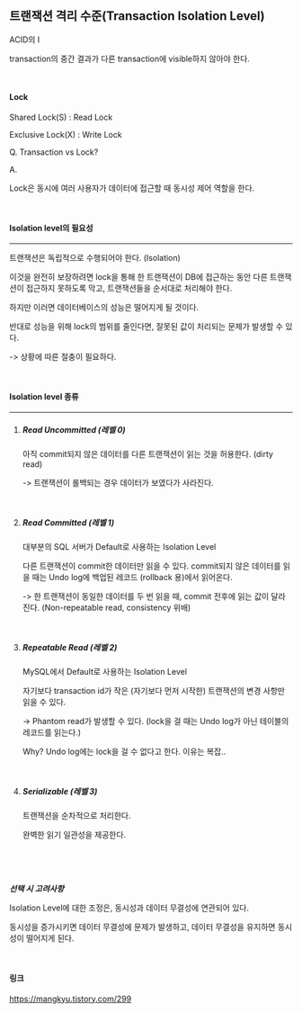 ## 트랜잭션 격리 수준(Transaction Isolation Level)

ACID의 I

transaction의 중간 결과가 다른 transaction에 visible하지 않아야 한다.

<br>

#### Lock

Shared Lock(S) : Read Lock

Exclusive Lock(X) : Write Lock

Q. Transaction vs Lock?

A.

Lock은 동시에 여러 사용자가 데이터에 접근할 때 동시성 제어 역할을 한다.

<br>

#### Isolation level의 필요성

----

트랜잭션은 독립적으로 수행되어야 한다. (Isolation)

이것을 완전히 보장하려면 lock을 통해 한 트랜잭션이 DB에 접근하는 동안 다른 트랜잭션이 접근하지 못하도록 막고, 트랜잭션들을 순서대로 처리해야 한다.

하지만 이러면 데이터베이스의 성능은 떨어지게 될 것이다.

반대로 성능을 위해 lock의 범위를 줄인다면, 잘못된 값이 처리되는 문제가 발생할 수 있다.

-> 상황에 따른 절충이 필요하다.

<br>

#### Isolation level 종류

----

1. ##### Read Uncommitted (레벨 0)

   아직 commit되지 않은 데이터를 다른 트랜잭션이 읽는 것을 허용한다. (dirty read)

   -> 트랜잭션이 롤백되는 경우 데이터가 보였다가 사라진다.

   <br>

2. ##### Read Committed (레벨 1)

   대부분의 SQL 서버가 Default로 사용하는 Isolation Level

   다른 트랜잭션이 commit한 데이터만 읽을 수 있다. commit되지 않은 데이터를 읽을 때는 Undo log에 백업된 레코드 (rollback 용)에서 읽어온다.

   -> 한 트랜잭션이 동일한 데이터를 두 번 읽을 때, commit 전후에 읽는 값이 달라진다. (Non-repeatable read, consistency 위배) 

   <br>

3. ##### Repeatable Read (레벨 2)
  
    MySQL에서 Default로 사용하는 Isolation Level
    
    자기보다 transaction id가 작은 (자기보다 먼저 시작한) 트랜잭션의 변경 사항만 읽을 수 있다.
    
    -> Phantom read가 발생할 수 있다. (lock을 걸 때는 Undo log가 아닌 테이블의 레코드를 읽는다.)
    
    Why? Undo log에는 lock을 걸 수 없다고 한다. 이유는 복잡..
  
   <br>

4. ##### Serializable (레벨 3)

   트랜잭션을 순차적으로 처리한다.

   완벽한 읽기 일관성을 제공한다.

   <br>

<br>

***선택 시 고려사항***

Isolation Level에 대한 조정은, 동시성과 데이터 무결성에 연관되어 있다.

동시성을 증가시키면 데이터 무결성에 문제가 발생하고, 데이터 무결성을 유지하면 동시성이 떨어지게 된다.

<br>

#### 링크

https://mangkyu.tistory.com/299


